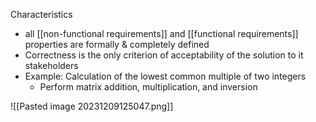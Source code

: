 Characteristics
-  all [[non-functional requirements]] and [[functional requirements]] properties are formally & completely defined
- Correctness is the only criterion of acceptability of the solution to it stakeholders
- Example: Calculation of the lowest common multiple of two integers
	- Perform matrix addition, multiplication, and inversion


![[Pasted image 20231209125047.png]]